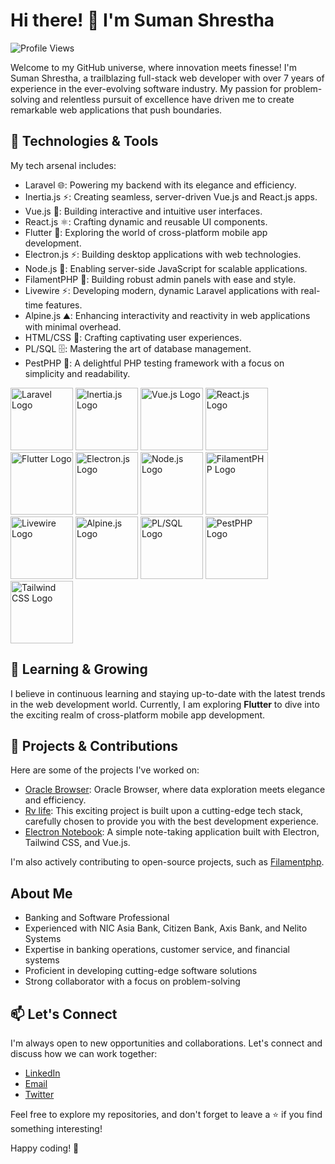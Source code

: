 # Hi there! 👋 I'm Suman Shrestha

![Profile Views](https://komarev.com/ghpvc/?username=summonshr&color=blueviolet)

Welcome to my GitHub universe, where innovation meets finesse! I'm Suman Shrestha, a trailblazing full-stack web developer with over 7 years of experience in the ever-evolving software industry. My passion for problem-solving and relentless pursuit of excellence have driven me to create remarkable web applications that push boundaries.

## 🚀 Technologies & Tools

My tech arsenal includes:

- Laravel :globe_with_meridians:: Powering my backend with its elegance and efficiency.
- Inertia.js :zap:: Creating seamless, server-driven Vue.js and React.js apps.
- Vue.js :art:: Building interactive and intuitive user interfaces.
- React.js :atom_symbol:: Crafting dynamic and reusable UI components.
- Flutter :iphone:: Exploring the world of cross-platform mobile app development.
- Electron.js :zap:: Building desktop applications with web technologies.
- Node.js :rocket:: Enabling server-side JavaScript for scalable applications.
- FilamentPHP :wrench:: Building robust admin panels with ease and style.
- Livewire :zap:: Developing modern, dynamic Laravel applications with real-time features.
- Alpine.js :mountain:: Enhancing interactivity and reactivity in web applications with minimal overhead.
- HTML/CSS :rainbow:: Crafting captivating user experiences.
- PL/SQL :file_cabinet:: Mastering the art of database management.
- PestPHP :bug:: A delightful PHP testing framework with a focus on simplicity and readability.

<img src="https://laravel.com/img/notification-logo.png" alt="Laravel Logo" width="100">
<img src="https://avatars.githubusercontent.com/u/47703742?s=280&v=4" alt="Inertia.js Logo" width="100">
<img src="https://vuejs.org/images/logo.png" alt="Vue.js Logo" width="100">
<img src="https://www.datocms-assets.com/45470/1631110818-logo-react-js.png" alt="React.js Logo" width="100">
<img src="https://static1.xdaimages.com/wordpress/wp-content/uploads/2018/02/Flutter-Framework-Feature-Image-Background-Colour.png" alt="Flutter Logo" width="100">
<img src="https://electronjs.org/images/electron-logo.svg" alt="Electron.js Logo" width="100">
<img src="https://nodejs.org/static/images/logo.svg" alt="Node.js Logo" width="100">
<img src="https://user-images.githubusercontent.com/41773797/131910226-676cb28a-332d-4162-a6a8-136a93d5a70f.png" alt="FilamentPHP Logo" width="100">
<img src="https://laravel-livewire.com/img/twitter.png" alt="Livewire Logo" width="100">
<img src="https://alpinejs.dev/alpine_long.svg" alt="Alpine.js Logo" width="100">
<img src="https://cdn.educba.com/academy/wp-content/uploads/2019/01/PL-SQL-Commands1.jpg" alt="PL/SQL Logo" width="100">
<img src="https://pestphp.com/www/assets/logo.svg" alt="PestPHP Logo" width="100">
<img src="https://upload.wikimedia.org/wikipedia/commons/thumb/9/95/Tailwind_CSS_logo.svg/512px-Tailwind_CSS_logo.svg.png?20220224135351" alt="Tailwind CSS Logo" width="100">


## 🌱 Learning & Growing

I believe in continuous learning and staying up-to-date with the latest trends in the web development world. Currently, I am exploring **Flutter** to dive into the exciting realm of cross-platform mobile app development.

## 🌟 Projects & Contributions

Here are some of the projects I've worked on:

- [Oracle Browser](https://github.com/Summonshr/oracle-browser): Oracle Browser, where data exploration meets elegance and efficiency.
- [Rv life](https://github.com/Summonshr/rvlife): This exciting project is built upon a cutting-edge tech stack, carefully chosen to provide you with the best development experience.
- [Electron Notebook](https://github.com/Summonshr/electron-notebook): A simple note-taking application built with Electron, Tailwind CSS, and Vue.js.

I'm also actively contributing to open-source projects, such as [Filamentphp](https://github.com/filamentphp/filament).

## About Me

- Banking and Software Professional
- Experienced with NIC Asia Bank, Citizen Bank, Axis Bank, and Nelito Systems
- Expertise in banking operations, customer service, and financial systems
- Proficient in developing cutting-edge software solutions
- Strong collaborator with a focus on problem-solving

## 📫 Let's Connect

I'm always open to new opportunities and collaborations. Let's connect and discuss how we can work together:

- [LinkedIn](https://linkedin.com/in/suman-shresth)
- [Email](mailto:summonshr@gmail.com)
- [Twitter](https://twitter.com/sumfreelancer)

Feel free to explore my repositories, and don't forget to leave a ⭐️ if you find something interesting!

Happy coding! 🚀
